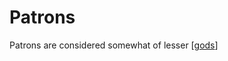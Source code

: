 # Patrons

Patrons are considered somewhat of lesser [[gods]]

[//begin]: # "Autogenerated link references for markdown compatibility"
[gods]: gods "gods"
[//end]: # "Autogenerated link references"